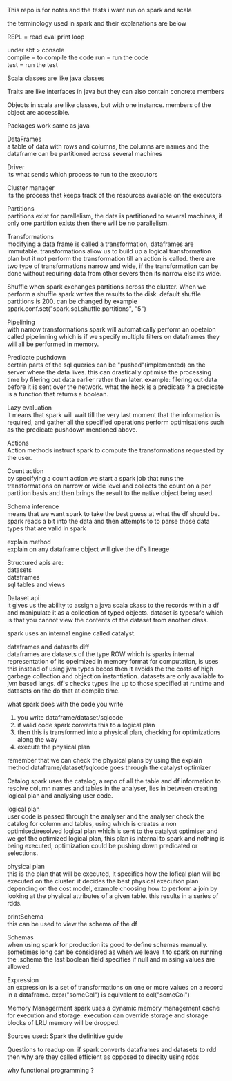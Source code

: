 This repo is for notes and the tests i want run on spark and scala

the terminology used in spark and their explanations are below

REPL = read eval print loop

under sbt > console  
compile = to compile the code
run = run the code  
test = run the test

Scala classes are like java classes

Traits are like interfaces in java but they can also contain concrete members

Objects in scala are like classes, but with one instance. members of the object are accessible.

Packages work same as java

DataFrames  
a table of data with rows and columns, the columns are names and the dataframe can be partitioned across several machines

Driver  
its what sends which process to run to the executors

Cluster manager  
its the process that keeps track of the resources available on the executors

Partitions  
partitions exist for parallelism, the data is partitioned to several machines, if only one partition exists then there will be no parallelism.

Transformations  
modifying a data frame is called a transformation, dataframes are immutable.
transformations allow us to build up a logical transformation plan but it not perform the transformation till an action is called.
there are two type of transformations narrow and wide, if the transformation can be done without requiring data from other severs then its narrow else its wide.

Shuffle
when spark exchanges partitions across the cluster. When we perform a shuffle spark writes the results to the disk. default shuffle partitions is 200. can be changed by example spark.conf.set("spark.sql.shuffle.partitions", "5")

Pipelining  
with narrow transformations spark will automatically perform an opetaion called pipelinning which is if we specify multiple filters on dataframes they will all be performed in memory.

Predicate pushdown  
certain parts of the sql queries can be "pushed"(implemented) on the server where the data lives. this can drastically optimise the processing time by filering out data earlier rather than later. example: filering out data before it is sent over the network.
what the heck is a predicate ? a predicate is a function that returns a boolean.

Lazy evaluation  
it means that spark will wait till the very last moment that the information is required, and gather all the specified operations perform optimisations such as the predicate pushdown mentioned above.

Actions  
Action methods instruct spark to compute the transformations requested by the user.

Count action  
by specifying a count action we start a spark job that runs the transformations on narrow or wide level and collects the count on a per partition basis and then brings the result to the native object being used.

Schema inference  
means that we want spark to take the best guess at what the df should be. spark reads a bit into the data and then attempts to to parse those data types that are valid in spark

explain method  
explain on any dataframe object will give the df's lineage

Structured apis are:   
datasets  
dataframes  
sql tables and views  

Dataset api  
it gives us the ability to assign a java scala ckass to the records within a df and manipulate it as a collection of typed objects. dataset is typesafe which is that you cannot view the contents of the dataset from another class.

spark uses an internal engine called catalyst.

dataframes and datasets diff  
dataframes are datasets of the type ROW which is sparks internal representation of its opeimized in memory format for computation, is uses this instead of using jvm types becos then it avoids the the costs of high garbage collection and objection instantiation.
datasets are only avaliable to jvm based langs.
df's checks types line up to those specified at runtime and datasets on the do that at compile time.

what spark does with the code you write

1) you write dataframe/dataset/sqlcode
2) if valid code spark converts this to a logical plan
3) then this is transformed into a physical plan, checking for optimizations along the way
4) execute the physical plan

remember that we can check the physical plans by using the explain method
dataframe/dataset/sqlcode goes through the catalyst optimizer

Catalog
spark uses the catalog, a repo of all the table and df information to resolve column names and tables in the analyser, lies in between creating logical plan and analysing user code.

logical plan  
user code is passed through the analyser and the analyser check the catalog for column and tables, using which is creates a non optimised/resolved logical plan which is sent to the catalyst optimiser and we get the optimized logical plan, this plan is internal to spark and nothing is being executed, optimization could be pushing down predicated or selections.

physical plan  
this is the plan that will be executed, it specifies how the lofical plan will be executed on the cluster. it decides the best physical execution plan depending on the cost model, example choosing how to perform a join by looking at the physical attributes of a given table. this results in a series of rdds.

printSchema  
this can be used to view the schema of the df

Schemas  
when using spark for production its good to define schemas manually. sometimes long can be considered as when we leave it to spark
on running the .schema the last boolean field specifies if null and missing values are allowed.

Expression  
an expression is a set of transformations on one or more values on a record in a dataframe.  expr("someCol") is equivalent to col("someCol")

Memory Managerment
spark uses a dynamic memory management cache for execution and storage. execution can override storage and storage blocks of LRU memory will be dropped.

 









Sources used:
Spark the definitive guide

Questions to readup on:
if spark converts dataframes and datasets to rdd then why are they called efficient as opposed to direclty using rdds

why functional programming ?
